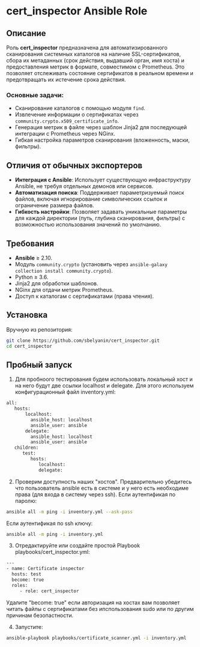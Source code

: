 # cert_inspector Ansible Role

## Описание
Роль **cert_inspector** предназначена для автоматизированного сканирования системных каталогов на наличие SSL-сертификатов, сбора их метаданных (срок действия, выдавший орган, имя хоста) и предоставления метрик в формате, совместимом с Prometheus. Это позволяет отслеживать состояние сертификатов в реальном времени и предотвращать их истечение срока действия.

### Основные задачи:
- Сканирование каталогов с помощью модуля `find`.
- Извлечение информации о сертификатах через `community.crypto.x509_certificate_info`.
- Генерация метрик в файле через шаблон Jinja2 для последующей интеграции с Prometheus через NGinx.
- Гибкая настройка параметров сканирования (вложенность, маски, фильтры).

## Отличия от обычных экспортеров
- **Интеграция с Ansible**: Использует существующую инфраструктуру Ansible, не требуя отдельных демонов или сервисов.
- **Автоматизация поиска**: Поддерживает параметризуемый поиск файлов, включая игнорирование символических ссылок и ограничение размера файлов.
- **Гибкость настройки**: Позволяет задавать уникальные параметры для каждой директории (путь, глубина сканирования, фильтры) с возможностью использования значений по умолчанию.

## Требования
- **Ansible** ≥ 2.10.
- Модуль `community.crypto` (установить через `ansible-galaxy collection install community.crypto`).
- Python ≥ 3.6.
- Jinja2 для обработки шаблонов.
- NGinx для отдачи метрик Prometheus.
- Доступ к каталогам с сертификатами (права чтения).

## Установка
Вручную из репозитория:
```bash
git clone https://github.com/sbelyanin/cert_inspector.git
cd cert_inspector
```

## Пробный запуск 
1. Для пробноого тестирования будем использовать локальный хост и на него будут две ссылки localhost и delegate.
Для этого используем конфигурационный файл inventory.yml:
```bash
all:
   hosts:
       localhost:
         ansible_host: localhost
         ansible_user: ansible
       delegate:
         ansible_host: localhost
         ansible_user: ansible
   children:
      test:
         hosts:
            localhost:
            delegate:
```

2. Проверим доступность наших "хостов".
Предварительно убедитесь что пользователь ansible есть в системе и у него есть необходиме права (для входа в систему через ssh).
Если аутентификая по паролю:
```bash
ansible all -m ping -i inventory.yml --ask-pass
```
Если аутентификая по ssh ключу:
```bash
ansible all -m ping -i inventory.yml
```

3. Отредактируйте или создайте простой Playbook playbooks/cert_inspector.yml: 
```bash
---
- name: Certificate inspector
  hosts: test
  become: true
  roles:
     - role: cert_inspector
```
Удалите "become: true" если авторизация на хостах вам позволяет читать файлы с сертификатами без ипспользования sudo или по другим причинам безопастности.

4. Запустите:
```bash
ansible-playbook playbooks/certificate_scanner.yml -i inventory.yml
```

